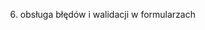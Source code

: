 <!-- 1. select by móc wybrać dodanego wcześniej pacjenta z listy -->
<!-- 2. pokaż wszystkie wyniki historyczne - toogle -->
<!-- 3. paginacja wyników historycznych -->
<!-- 4. timeouty, jeśli pobieranie wyników historycznych trwa zbyt długo -->
<!-- 5. ograniczyć czas, przez który jest się zalogowanym -->
6. obsługa błędów i walidacji w formularzach